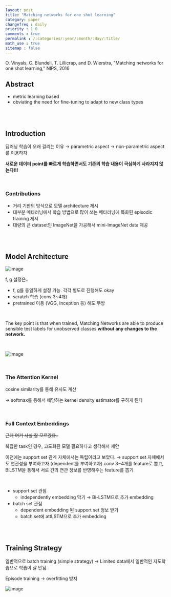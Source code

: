 ```yaml
---
layout: post
title: "Matching networks for one shot learning"
category: paper
changefreq : daily
priority : 1.0
comments : true
permalink : /:categories/:year/:month/:day/:title/
math_use : true
sitemap : false
---
```


O. Vinyals, C. Blundell, T. Lillicrap, and D. Wierstra, "Matching networks for one shot learning," NIPS, 2016

## Abstract

- metric learning based
- obviating the need for fine-tuning to adapt to new class types

<br>

<br>

## Introduction

딥러닝 학습이 오래 걸리는 이유 → parametric aspect → non-parametric aspect를 이용하자

**새로운 데이터 point를 빠르게 학습하면서도 기존의 학습 내용이 극심하게 사라지지 않는다!!!**

<br>

### Contributions

- 거리 기반의 방식으로 모델 architecture 제시
- 대부분 메타러닝에서 학습 방법으로 많이 쓰는 메타러닝에 특화된 episodic training 제시
- 대량의 큰 dataset인 ImageNet을 가공해서 mini-ImageNet data 제공

<br>

<br>

## Model Architecture

![image](https://user-images.githubusercontent.com/85778937/128876625-66e51d55-25c8-4ff8-9592-219ec7d2ded5.png)

f, g 설정은..

- f, g를 동일하게 설정 가능. 각각 별도로 진행해도 okay
- scratch 학습 (conv 3~4개)
- pretrained 이용 (VGG, Inception 등) 해도 무방

<br>

The key point is that when trained, Matching Networks are able to produce sensible test labels for unobserved classes **without any changes to the network.**

<br>

![image](https://user-images.githubusercontent.com/85778937/128877444-ae5eeaad-0ab6-4bef-8e02-f444695eee99.png)

<br>

### The Attention Kernel

cosine similarity를 통해 유사도 계산 

→ softmax를 통해서 해당하는 kernel density estimator를 구하게 된다

<br>

### Full Context Embeddings

~~근데 여기 사실 잘 모르겠다..~~

복잡한 task인 경우, 고도화된 모델 필요하다고 생각해서 제안

이전에는 support set 관계 자체에서는 독립이라고 보았다. → support set 자체에서도 연관성을 부여하고자 (dependent를 부여하고자) conv 3~4개를 feature로 뽑고, BiLSTM을 통해서 서로 간의 연관 정보를 반영해주는 feature를 뽑기

<br>

- support set 관점
  - independently embedding 막기 → Bi-LSTM으로 추가 embedding
- batch set 관점
  - dependent embedding 된 support set 정보 받기
  - batch set에 attLSTM으로 추가 embedding

<br>

<br>

## Training Strategy

일반적으로 batch training (simple strategy) → Limited data에서 일반적인 지도학습으로 학습이 잘 안됨.

Episode training → overfitting 방지

![image](https://user-images.githubusercontent.com/85778937/128878826-48203226-cd0b-462e-ad1e-9bdb5ad289a1.png)

